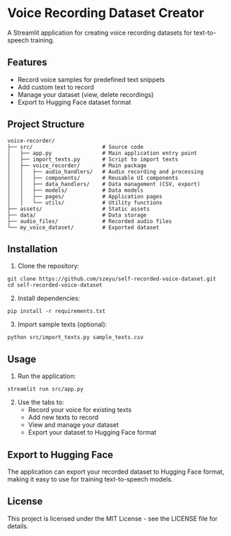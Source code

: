 # Voice Recording Dataset Creator

A Streamlit application for creating voice recording datasets for text-to-speech training.

## Features

- Record voice samples for predefined text snippets
- Add custom text to record
- Manage your dataset (view, delete recordings)
- Export to Hugging Face dataset format

## Project Structure

```
voice-recorder/
├── src/                      # Source code
│   ├── app.py                # Main application entry point
│   ├── import_texts.py       # Script to import texts
│   ├── voice_recorder/       # Main package
│   │   ├── audio_handlers/   # Audio recording and processing
│   │   ├── components/       # Reusable UI components
│   │   ├── data_handlers/    # Data management (CSV, export)
│   │   ├── models/           # Data models
│   │   ├── pages/            # Application pages
│   │   └── utils/            # Utility functions
├── assets/                   # Static assets
├── data/                     # Data storage
├── audio_files/              # Recorded audio files
└── my_voice_dataset/         # Exported dataset
```

## Installation

1. Clone the repository:
```
git clone https://github.com/szeyu/self-recorded-voice-dataset.git
cd self-recorded-voice-dataset
```

2. Install dependencies:
```
pip install -r requirements.txt
```

3. Import sample texts (optional):
```
python src/import_texts.py sample_texts.csv
```

## Usage

1. Run the application:
```
streamlit run src/app.py
```

2. Use the tabs to:
   - Record your voice for existing texts
   - Add new texts to record
   - View and manage your dataset
   - Export your dataset to Hugging Face format

## Export to Hugging Face

The application can export your recorded dataset to Hugging Face format, making it easy to use for training text-to-speech models.

## License

This project is licensed under the MIT License - see the LICENSE file for details.